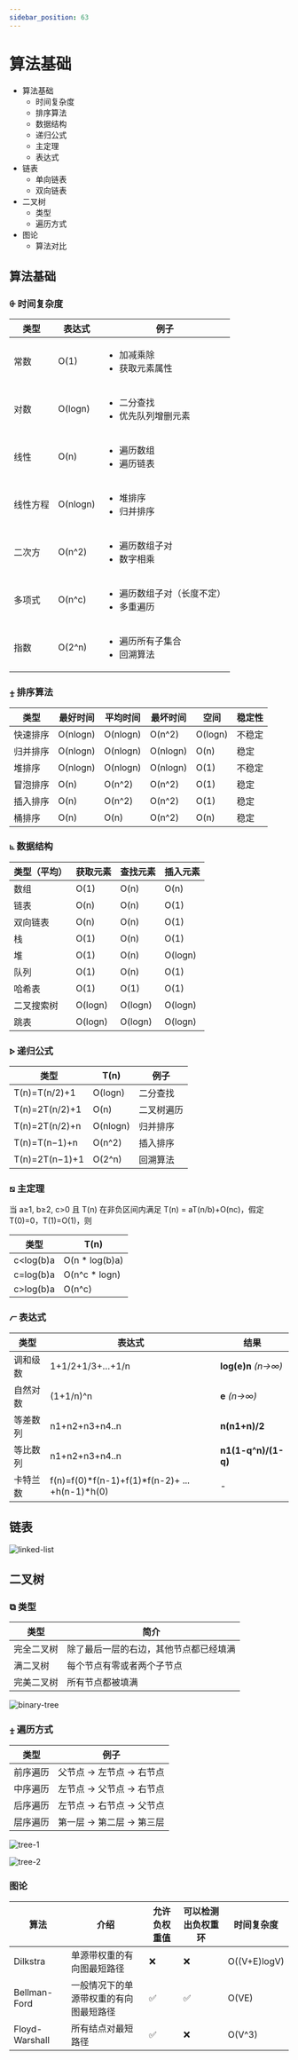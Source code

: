 ```yaml
---
sidebar_position: 63
---
```


# 算法基础

- 算法基础
    - 时间复杂度
    - 排序算法
    - 数据结构
    - 递归公式
    - 主定理
    - 表达式
- 链表
    - 单向链表
    - 双向链表
- 二叉树
    - 类型
    - 遍历方式
- 图论
    - 算法对比

## 算法基础

### ⨭ 时间复杂度

| 类型        | 表达式      |  例子       |
| ----------- | ----------- | ----------- |
| 常数        | O(1)        | <ul><li>加减乘除</li><li>获取元素属性</li></ul>        |
| 对数        | O(logn)     | <ul><li>二分查找</li><li>优先队列增删元素</li></ul>    |
| 线性        | O(n)        | <ul><li>遍历数组</li><li>遍历链表</li></ul>            |
| 线性方程    | O(nlogn)    | <ul><li>堆排序</li><li>归并排序</li></ul>              |
| 二次方      | O(n^2)      | <ul><li>遍历数组子对</li><li>数字相乘</li></ul>        |
| 多项式      | O(n^c)      | <ul><li>遍历数组子对（长度不定）</li><li>多重遍历</li></ul>        |
| 指数        | O(2^n)      | <ul><li>遍历所有子集合</li><li>回溯算法</li></ul>        |

### ⨦ 排序算法

| 类型        | 最好时间    |  平均时间   | 最坏时间    | 空间        |  稳定性     |
| ----------- | ----------- | ----------- | ----------- | ----------- | ----------- |
| 快速排序    | O(nlogn)    | O(nlogn)    | O(n^2)      | O(logn)     |  不稳定     |
| 归并排序    | O(nlogn)    | O(nlogn)    | O(nlogn)    | O(n)        |  稳定       |
| 堆排序      | O(nlogn)    | O(nlogn)    | O(nlogn)    | O(1)        |  不稳定     |
| 冒泡排序    | O(n)        | O(n^2)      | O(n^2)      | O(1)        |  稳定       |
| 插入排序    | O(n)        | O(n^2)      | O(n^2)      | O(1)        |  稳定       |
| 桶排序      | O(n)        | O(n)        | O(n^2)      | O(n)        |  稳定       |

### ⦜ 数据结构

| 类型（平均）| 获取元素    |  查找元素   | 插入元素    |
| ----------- | ----------- | ----------- | ----------- |
| 数组        | O(1)        | O(n)        | O(n)        |
| 链表        | O(n)        | O(n)        | O(1)        |
| 双向链表    | O(n)        | O(n)        | O(1)        |
| 栈          | O(1)        | O(n)        | O(1)        |
| 堆          | O(1)        | O(n)        | O(logn)     |
| 队列        | O(1)        | O(n)        | O(1)        |
| 哈希表      | O(1)        | O(1)        | O(1)        |
| 二叉搜索树  | O(logn)     | O(logn)     | O(logn)     |
| 跳表        | O(logn)     | O(logn)     | O(logn)     |

### ⦠ 递归公式

| 类型             | T(n)        |  例子       |
| -----------      | ----------- | ----------- |
| T(n)=T(n/2)+1    | O(logn)     | 二分查找    |
| T(n)=2T(n/2)+1   | O(n)        | 二叉树遍历  |
| T(n)=2T(n/2)+n   | O(nlogn)    | 归并排序    |
| T(n)=T(n−1)+n    | O(n^2)      | 插入排序    |
| T(n)=2T(n−1)+1   | O(2^n)      | 回溯算法    |

### ⧅ 主定理

当 a≥1, b≥2, c>0 且 T(n) 在非负区间内满足 T(n) = aT(n/b)+O(nc)，假定 T(0)=0，T(1)=O(1)，则

| 类型             | T(n)           |
| -----------      | -----------    |
| c<log(b)a        | O(n * log(b)a) |
| c=log(b)a        | O(n^c * logn)  |
| c>log(b)a        | O(n^c)         |

### ⦧ 表达式

| 类型             | 表达式           | 结果            |
| -----------      | -----------      | -----------     |
| 调和级数         | 1+1/2+1/3+…+1/n  | **log(e)n**  *(n→∞)*        |
| 自然对数         | (1+1/n)^n        | **e**  *(n→∞)*           |
| 等差数列         | n1+n2+n3+n4..n   | **n(n1+n)/2**       |
| 等比数列         | n1+n2+n3+n4..n   | **n1(1-q^n)/(1-q)** |
| 卡特兰数         | f(n)=f(0)*f(n-1)+f(1)*f(n-2)+ ... +h(n-1)*h(0)  | -                |

## 链表

![linked-list](https://raw.githubusercontent.com/resumejob/algorithm101/main/imgs/linked-list.png)

## 二叉树

### ⧉ 类型

| 类型             | 简介                                    |
| -----------      | -----------                             |
| 完全二叉树       | 除了最后一层的右边，其他节点都已经填满  |
| 满二叉树         | 每个节点有零或者两个子节点              |
| 完美二叉树       | 所有节点都被填满                        |

![binary-tree](https://raw.githubusercontent.com/resumejob/algorithm101/main/imgs/tree.png)

### ⨦ 遍历方式

| 类型             | 例子                                    |
| -----------      | -----------                             |
| 前序遍历         | 父节点 -> 左节点 -> 右节点              |
| 中序遍历         | 左节点 -> 父节点 -> 右节点              |
| 后序遍历         | 左节点 -> 右节点 -> 父节点              |
| 层序遍历         | 第一层 -> 第二层 -> 第三层              |

![tree-1](https://raw.githubusercontent.com/resumejob/algorithm101/main/imgs/tree-1.png)

![tree-2](https://raw.githubusercontent.com/resumejob/algorithm101/main/imgs/tree-2.png)


### 图论

| 算法          | 介绍                                    |  允许负权重值     | 可以检测出负权重环       | 时间复杂度        |
|--------------| -----------------------|----------------| --------------        | --------------- |
| Dilkstra     | 单源带权重的有向图最短路径   |❌             | ❌                    | O((V+E)logV)    |
| Bellman-Ford | 一般情况下的单源带权重的有向图最短路径  |✅   | ✅                     | O(VE)           |
| Floyd-Warshall | 所有结点对最短路径        |✅             | ❌                   | O(V^3)           |
